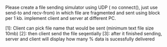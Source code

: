 Please create a file sending simulator using UDP ( no connect(), just use send-to and recv-from) in which file are fragmented and sent using block per 1 kb.
implement client and server at different PC.

[1]: Client can pick file name that would be sent (minimum text file size 10mb)
[2]: then client send the file seqentially
[3]: after it finished sending, server and client will display how many % data is sucessfully delivered